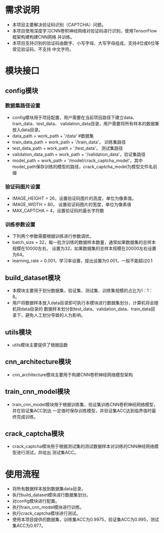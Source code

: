 # 需求说明
- 本项目主要解决验证码识别（CAPTCHA）问题。
- 本项目使用深度学习CNN卷积神经网络对验证码进行识别，使用TensorFlow框架构建构建CNN网络
并训练。
- 本项目支持识别的验证码由数字、小写字母、大写字母组成，支持4位或6位等常见验证码，不支持
中文字符。

# 模块接口
## config模块
### 数据集路径设置
- config模块用于项目配置，用户需要在当前项目路径下建立data、train_data、test_data、
validation_data目录，用户需要将所有样本的数据集放入data目录。
- data_path = work_path + '/data'  #数据集
- train_data_path = work_path + '/train_data'， 训练集路径
- test_data_path = work_path + '/test_data'， 测试集路径
- validation_data_path = work_path + '/validation_data'，验证集路径
- model_path = work_path + '/model/crack_captcha_model'，其中
model_path保存训练的模型的路径，crack_captcha_model为模型文件名前缀

### 验证码图片设置
- IMAGE_HEIGHT = 26，设置验证码图片的高度，单位为像素值。
- IMAGE_WIDTH = 80， 设置验证码图片的宽度，单位为像素值
- MAX_CAPTCHA = 4，设置验证码的最长字符数

### 训练参数设置
- 下列两个参数需要根据训练进行参数调优。
- batch_size = 32，每一批次训练的数据样本数量，通常如果数据集的总样本规模在10000左右，
设置为32，如果数据集的总样本规模在20000左右设置为64。
- learning_rate = 0.001，学习率设置，提出设置为0.001，一般不能超过0.1

## build_dataset模块
- 本模块主要用于划分数据集，验证集、测试集、训练集规模的占比为1：1：8。
- 用户将数据样本放入data目录即可执行本模块进行数据集划分，计算机将会随机将data目录的
数据样本划分到test_data、validation_data、train_data目录下，避免人工划分导致的人为影响。

## utils模块
- utils模块主要提供了根据函数

## cnn_architecture模块
- cnn_architecture模块主要用于构建CNN卷积神经网络模型架构

## train_cnn_model模块
- train_cnn_model模块用于根据训练集、验证集训练CNN卷积神经网络模型，并在验证集ACC到达
一定值时保存训练模型，并验证集ACC达到临界值时最终完成训练。

## crack_captcha模块
- crack_captcha模块用于根据测试集的测试数据样本对训练的CNN神经网络模型进行测试，并给出
测试集ACC。

# 使用流程
- 将所有数据样本放到数据集data目录。
- 执行build_dataset模块进行数据集划分。
- 对config模块进行配置。
- 执行train_cnn_model模块进行训练。
- 执行crack_captcha模块进行测试。
- 使用本项目提供的数据集，训练集ACC为0.9975，验证集ACC为0.995，测试集ACC为0.977。

